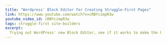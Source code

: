 ```yaml
---
title: "Wordpress' Block Editor for Creating Struggle-First Pages"
link: https://www.youtube.com/watch?v=cRBYcimpR3w
youtube_video_id: cRBYcimpR3w
tags: struggle-first site-builders
excerpt:
  Trying out WordPress' new Block Editor, see if it works to make the kind of Struggle-First pages I like to make
---
```

